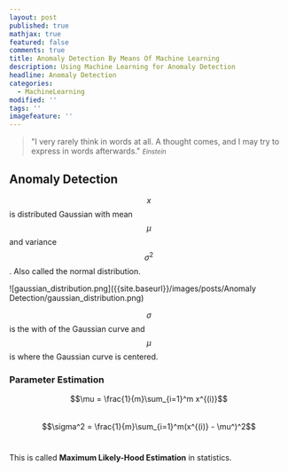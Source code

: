 ```yaml
---
layout: post
published: true
mathjax: true
featured: false
comments: true
title: Anomaly Detection By Means Of Machine Learning
description: Using Machine Learning for Anomaly Detection
headline: Anomaly Detection
categories:
  - MachineLearning
modified: ''
tags: ''
imagefeature: ''
---
```

>&quot;I very rarely think in words at all. A thought comes, and I may try to express in words afterwards.&quot;
><small><cite title="Einstein">Einstein</cite></small>

## Anomaly Detection
$$x$$ is distributed Gaussian with mean $$\mu$$ and variance $$\sigma^2$$. Also called the normal distribution.

![gaussian_distribution.png]({{site.baseurl}}/images/posts/Anomaly Detection/gaussian_distribution.png)

$$\sigma$$ is the with of the Gaussian curve and $$\mu$$ is where the Gaussian curve is centered.

### Parameter Estimation
$$\mu = \frac{1}{m}\sum_{i=1}^m x^{(i)}$$<br>
$$\sigma^2 = \frac{1}{m}\sum_{i=1}^m(x^{(i)} - \mu^)^2$$<br>

This is called **Maximum Likely-Hood Estimation** in statistics.

